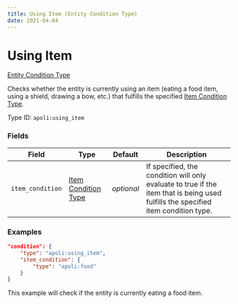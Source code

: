```yaml
---
title: Using Item (Entity Condition Type)
date: 2021-04-04
---
```


# Using Item

[Entity Condition Type](../entity_condition_types.md)

Checks whether the entity is currently using an item (eating a food item, using a shield, drawing a bow, etc.) that fulfills the specified [Item Condition Type](../item_condition_types.md).

Type ID: `apoli:using_item`


### Fields

Field  | Type | Default | Description
-------|------|---------|-------------
`item_condition` | [Item Condition Type](../item_condition_types/amount.md) | _optional_ | If specified, the condition will only evaluate to true if the item that is being used fulfills the specified item condition type.


### Examples

```json
"condition": {
    "type": "apoli:using_item",
    "item_condition": {
        "type": "apoli:food"
    }
}
```

This example will check if the entity is currently eating a food item.

